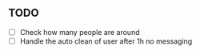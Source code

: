 ## TODO

- [ ] Check how many people are around
- [ ] Handle the auto clean of user after 1h no messaging
